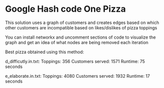 # Google Hash code One Pizza

This solution uses a graph of customers and creates edges based on which other 
customers are incompatible based on likes/dislikes of pizza toppings

You can install networkx and uncomment sections of code to visualize 
the graph and get an idea of what nodes are being removed each iteration

Best pizza obtained using this method:

d_difficutly.in.txt:
  Toppings: 356
  Customers served: 1571
  Runtime: 75 seconds
  
e_elaborate.in.txt:
  Toppings: 4080
  Customers served: 1932
  Runtime: 17 seconds
